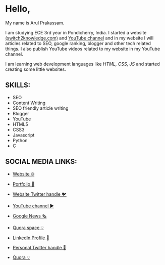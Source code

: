 # Hello,

My name is Arul Prakassam.

I am studying ECE 3rd year in Pondicherry, India.  I started a website [(switch2knowledge.com)](https://www.switch2knowledge.com) and [YouTube channel](https://youtube.com/channel/UCzz1ofQIE6VJm73BSOkgxUw) and in my website I will articles related to SEO, google ranking, blogger and other tech related things.  I also publish YouTube videos related to my website in my YouTube channel.

I am learning web development languages like *HTML, CSS, JS* and started creating some little websites.

## SKILLS:
- SEO
- Content Writing
- SEO friendly article writing
- Blogger
- YouTube
- HTML5
- CSS3
- Javascript
- Python
- C

## SOCIAL MEDIA LINKS:
- [Website 🌐](https://www.switch2knowledge.com)
- [Portfolio 📘](https://arulprakassam.github.io)
- [Website Twitter handle 🐦](https://twitter.com/Switch2Know)
- [YouTube channel ▶](https://youtube.com/channel/UCzz1ofQIE6VJm73BSOkgxUw)
- [Google News 🗞](https://news.google.com/s/CBIw8daTmFs?sceid=IN:en&sceid=IN:en&r=11&oc=1)
- [Quora space 💡](https://switch2knowledge.quora.com)

- [LinkedIn Profile 🔗](https://www.linkedin.com/in/arul-prakassam)
- [Personal Twitter handle 🦜](https://twitter.com/ArulPrakassam)
- [Quora 💡](https://www.quora.com/profile/Arul-Prakassam-G)
